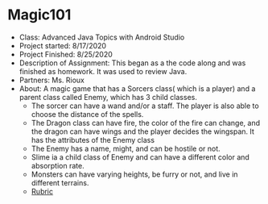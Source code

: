 # Magic101
* Class: Advanced Java Topics with Android Studio
* Project started: 8/17/2020
* Project Finished: 8/25/2020
* Description of Assignment: This began as a the code along and was finished as homework. It was used to review Java.
* Partners: Ms. Rioux
* About: A magic game that has a Sorcers class( which is a player) and a parent class called Enemy, which has 3 child classes.
    - The sorcer can have a wand and/or a staff. The player is also able to choose the distance of the spells.
    - The Dragon class can have fire, the color of the fire can change, and the dragon can have wings and the player decides the wingspan. It has the attributes of the Enemy class
    - The Enemy has a name, might, and can be hostile or not.
    - Slime ia a child class of Enemy and can have a different color and absorption rate.
    - Monsters can have varying heights, be furry or not, and live in different terrains.
    - [Rubric](https://docs.google.com/spreadsheets/d/1t5My9wEXsjjlmvoz-qI_-jt3HQznuOBYMSRi4u5G_fE/edit?usp=sharing)
